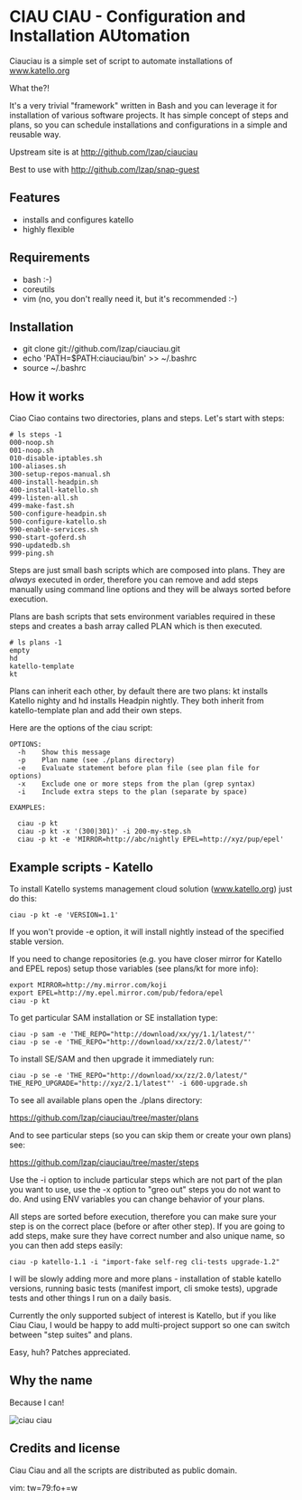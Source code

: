 CIAU CIAU - Configuration and Installation AUtomation
=====================================================

Ciauciau is a simple set of script to automate installations of www.katello.org

What the?!

It's a very trivial "framework" written in Bash and you can leverage it
for installation of various software projects. It has simple concept of 
steps and plans, so you can schedule installations and configurations
in a simple and reusable way.

Upstream site is at http://github.com/lzap/ciauciau

Best to use with http://github.com/lzap/snap-guest

Features
--------

 * installs and configures katello
 * highly flexible

Requirements
------------

 * bash :-)
 * coreutils
 * vim (no, you don't really need it, but it's recommended :-)

Installation
------------

 * git clone git://github.com/lzap/ciauciau.git
 * echo 'PATH=$PATH:ciauciau/bin' >> ~/.bashrc
 * source ~/.bashrc

How it works
------------

Ciao Ciao contains two directories, plans and steps. Let's start with steps:

    # ls steps -1
    000-noop.sh
    001-noop.sh
    010-disable-iptables.sh
    100-aliases.sh
    300-setup-repos-manual.sh
    400-install-headpin.sh
    400-install-katello.sh
    499-listen-all.sh
    499-make-fast.sh
    500-configure-headpin.sh
    500-configure-katello.sh
    990-enable-services.sh
    990-start-goferd.sh
    990-updatedb.sh
    999-ping.sh

Steps are just small bash scripts which are composed into plans. They are 
*always* executed in order, therefore you can remove and add steps manually 
using command line options and they will be always sorted before execution.

Plans are bash scripts that sets environment variables required in these steps 
and creates a bash array called PLAN which is then executed.

    # ls plans -1
    empty
    hd
    katello-template
    kt

Plans can inherit each other, by default there are two plans: kt installs 
Katello nighty and hd installs Headpin nightly. They both inherit from 
katello-template plan and add their own steps.

Here are the options of the ciau script:

    OPTIONS:
      -h    Show this message
      -p    Plan name (see ./plans directory)
      -e    Evaluate statement before plan file (see plan file for options)
      -x    Exclude one or more steps from the plan (grep syntax)
      -i    Include extra steps to the plan (separate by space)

    EXAMPLES:

      ciau -p kt
      ciau -p kt -x '(300|301)' -i 200-my-step.sh
      ciau -p kt -e 'MIRROR=http://abc/nightly EPEL=http://xyz/pup/epel'

Example scripts - Katello
-------------------------

To install Katello systems management cloud solution (www.katello.org) just do 
this:

    ciau -p kt -e 'VERSION=1.1'

If you won't provide -e option, it will install nightly instead of the 
specified stable version.

If you need to change repositories (e.g. you have closer mirror for Katello and 
EPEL repos) setup those variables (see plans/kt for more info):

    export MIRROR=http://my.mirror.com/koji
    export EPEL=http://my.epel.mirror.com/pub/fedora/epel
    ciau -p kt

To get particular SAM installation or SE installation type:

    ciau -p sam -e 'THE_REPO="http://download/xx/yy/1.1/latest/"'
    ciau -p se -e 'THE_REPO="http://download/xx/zz/2.0/latest/"'

To install SE/SAM and then upgrade it immediately run:

    ciau -p se -e 'THE_REPO="http://download/xx/zz/2.0/latest/" THE_REPO_UPGRADE="http://xyz/2.1/latest"' -i 600-upgrade.sh

To see all available plans open the ./plans directory:

https://github.com/lzap/ciauciau/tree/master/plans

And to see particular steps (so you can skip them or create your own plans) 
see:

https://github.com/lzap/ciauciau/tree/master/steps

Use the -i option to include particular steps which are not part of the plan 
you want to use, use the -x option to "greo out" steps you do not want to do. 
And using ENV variables you can change behavior of your plans.

All steps are sorted before execution, therefore you can make sure your step is 
on the correct place (before or after other step). If you are going to add 
steps, make sure they have correct number and also unique name, so you can then 
add steps easily:

    ciau -p katello-1.1 -i "import-fake self-reg cli-tests upgrade-1.2"

I will be slowly adding more and more plans - installation of stable katello 
versions, running basic tests (manifest import, cli smoke tests), upgrade tests 
and other things I run on a daily basis.

Currently the only supported subject of interest is Katello, but if you like 
Ciau Ciau, I would be happy to add multi-project support so one can switch 
between "step suites" and plans.

Easy, huh? Patches appreciated.

Why the name
------------

Because I can!

![ciau ciau](http://images04.olx.lt/ui/2/97/15/25499215_1.jpg "Ciau Ciau")

Credits and license
-------------------

Ciau Ciau and all the scripts are distributed as public domain.

vim: tw=79:fo+=w
